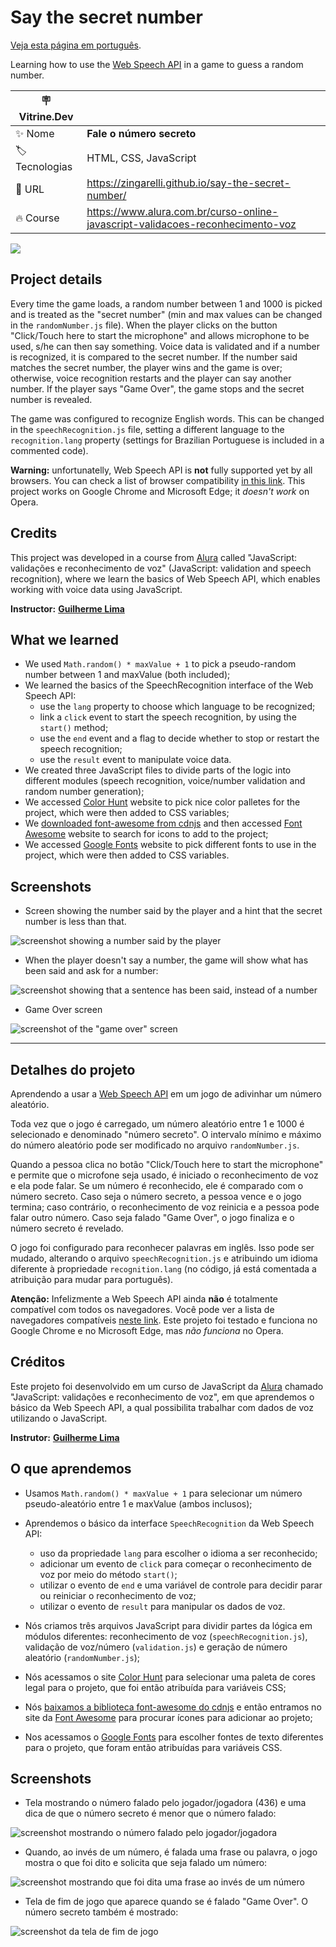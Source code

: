 # Say the secret number

[Veja esta página em português](#detalhes-do-projeto).

Learning how to use the [Web Speech API](https://developer.mozilla.org/en-US/docs/Web/API/Web_Speech_API) in a game to guess a random number.

| :placard: Vitrine.Dev |     |
| -------------  | --- |
| :sparkles: Nome        | **Fale o número secreto**
| :label: Tecnologias | HTML, CSS, JavaScript
| :rocket: URL         | https://zingarelli.github.io/say-the-secret-number/
| :fire: Course     | https://www.alura.com.br/curso-online-javascript-validacoes-reconhecimento-voz

![](https://user-images.githubusercontent.com/19349339/206858034-98d89b76-e5e0-44be-a835-69807d0aaf15.png#vitrinedev)

## Project details
Every time the game loads, a random number between 1 and 1000 is picked and is treated as the "secret number" (min and max values can be changed in the `randomNumber.js` file). When the player clicks on the button "Click/Touch here to start the microphone" and allows microphone to be used, s/he can then say something. Voice data is validated and if a number is recognized, it is compared to the secret number. If the number said matches the secret number, the player wins and the game is over; otherwise, voice recognition restarts and the player can say another number. If the player says "Game Over", the game stops and the secret number is revealed.

The game was configured to recognize English words. This can be changed in the `speechRecognition.js` file, setting a different language to the `recognition.lang` property (settings for Brazilian Portuguese is included in a commented code).

**Warning:** unfortunatelly, Web Speech API is **not** fully supported yet by all browsers. You can check a list of browser compatibility [in this link](https://developer.mozilla.org/en-US/docs/Web/API/Web_Speech_API#browser_compatibility). This project works on Google Chrome and Microsoft Edge; it *doesn't work* on Opera.

## Credits

This project was developed in a course from [Alura](https://www.alura.com.br) called "JavaScript: validações e reconhecimento de voz" (JavaScript: validation and speech recognition), where we learn the basics of Web Speech API, which enables working with voice data using JavaScript. 

**Instructor:** [**Guilherme Lima**](https://www.linkedin.com/in/guilherme-lima-458925178/)

## What we learned
- We used `Math.random() * maxValue + 1` to pick a pseudo-random number between 1 and maxValue (both included);
- We learned the basics of the SpeechRecognition interface of the Web Speech API:
    - use the `lang` property to choose which language to be recognized;
    - link a `click` event to start the speech recognition, by using the `start()` method;
    - use the `end` event and a flag to decide whether to stop or restart the speech recognition;
    - use the `result` event to manipulate voice data.
- We created three JavaScript files to divide parts of the logic into different modules (speech recognition, voice/number validation and random number generation);
- We accessed [Color Hunt](https://colorhunt.co) website to pick nice color palletes for the project, which were then added to CSS variables;
- We [downloaded font-awesome from cdnjs](https://cdnjs.com/libraries/font-awesome) and then accessed [Font Awesome](https://fontawesome.com/icons) website to search for icons to add to the project;
- We accessed [Google Fonts](https://fonts.google.com) website to pick different fonts to use in the project, which were then added to CSS variables.

## Screenshots

- Screen showing the number said by the player and a hint that the secret number is less than that.

![screenshot showing a number said by the player](https://user-images.githubusercontent.com/19349339/190652978-124d7db5-7ce6-4451-b11c-07d42c06c1e5.png)

- When the player doesn't say a number, the game will show what has been said and ask for a number:

![screenshot showing that a sentence has been said, instead of a number](https://user-images.githubusercontent.com/19349339/190653885-d25b542e-b8c3-4a82-95f3-903e427b5279.png)

- Game Over screen

![screenshot of the "game over" screen](https://user-images.githubusercontent.com/19349339/190653470-97e1bf01-75f0-4c69-a00f-a74da86046de.png)

---

## Detalhes do projeto

Aprendendo a usar a [Web Speech API](https://developer.mozilla.org/en-US/docs/Web/API/Web_Speech_API) em um jogo de adivinhar um número aleatório.

Toda vez que o jogo é carregado, um número aleatório entre 1 e 1000 é selecionado e denominado "número secreto". O intervalo mínimo e máximo do número aleatório pode ser modificado no arquivo `randomNumber.js`. 

Quando a pessoa clica no botão "Click/Touch here to start the microphone" e permite que o microfone seja usado, é iniciado o reconhecimento de voz e ela pode falar. Se um número é reconhecido, ele é comparado com o número secreto. Caso seja o número secreto, a pessoa vence e o jogo termina; caso contrário, o reconhecimento de voz reinicia e a pessoa pode falar outro número. Caso seja falado "Game Over", o jogo finaliza e o número secreto é revelado.

O jogo foi configurado para reconhecer palavras em inglês. Isso pode ser mudado, alterando o arquivo `speechRecognition.js` e atribuindo um idioma diferente à propriedade `recognition.lang` (no código, já está comentada a atribuição para mudar para português).

**Atenção:** Infelizmente a Web Speech API ainda **não** é totalmente compatível com todos os navegadores. Você pode ver a lista de navegadores compatíveis [neste link](https://developer.mozilla.org/en-US/docs/Web/API/Web_Speech_API#browser_compatibility). Este projeto foi testado e funciona no Google Chrome e no Microsoft Edge, mas *não funciona* no Opera.

## Créditos

Este projeto foi desenvolvido em um curso de JavaScript da [Alura](https://www.alura.com.br) chamado "JavaScript: validações e reconhecimento de voz", em que aprendemos o básico da Web Speech API, a qual possibilita trabalhar com dados de voz utilizando o JavaScript. 

**Instrutor:** [**Guilherme Lima**](https://www.linkedin.com/in/guilherme-lima-458925178/)

## O que aprendemos

- Usamos `Math.random() * maxValue + 1` para selecionar um número pseudo-aleatório entre 1 e maxValue (ambos inclusos);

- Aprendemos o básico da interface `SpeechRecognition` da Web Speech API:
    - uso da propriedade `lang` para escolher o idioma a ser reconhecido;
    - adicionar um evento de `click` para começar o reconhecimento de voz por meio do método `start()`;
    - utilizar o evento de `end` e uma variável de controle para decidir parar ou reiniciar o reconhecimento de voz;
    - utilizar o evento de `result` para manipular os dados de voz.

- Nós criamos três arquivos JavaScript para dividir partes da lógica em módulos diferentes: reconhecimento de voz (`speechRecognition.js`), validação de voz/número (`validation.js`) e geração de número aleatório (`randomNumber.js`);

- Nós acessamos o site [Color Hunt](https://colorhunt.co) para selecionar uma paleta de cores legal para o projeto, que foi então atribuída para variáveis CSS;

- Nós [baixamos a biblioteca font-awesome do cdnjs](https://cdnjs.com/libraries/font-awesome) e então entramos no site da [Font Awesome](https://fontawesome.com/icons) para procurar ícones para adicionar ao projeto;

- Nos acessamos o [Google Fonts](https://fonts.google.com) para escolher fontes de texto diferentes para o projeto, que foram então atribuídas para variáveis CSS.

## Screenshots

- Tela mostrando o número falado pelo jogador/jogadora (436) e uma dica de que o número secreto é menor que o número falado:

![screenshot mostrando o número falado pelo jogador/jogadora](https://user-images.githubusercontent.com/19349339/190652978-124d7db5-7ce6-4451-b11c-07d42c06c1e5.png)

- Quando, ao invés de um número, é falada uma frase ou palavra, o jogo mostra o que foi dito e solicita que seja falado um número:

![screenshot mostrando que foi dita uma frase ao invés de um número](https://user-images.githubusercontent.com/19349339/190653885-d25b542e-b8c3-4a82-95f3-903e427b5279.png)


- Tela de fim de jogo que aparece quando se é falado "Game Over". O número secreto também é mostrado:

![screenshot da tela de fim de jogo](https://user-images.githubusercontent.com/19349339/190653470-97e1bf01-75f0-4c69-a00f-a74da86046de.png)
